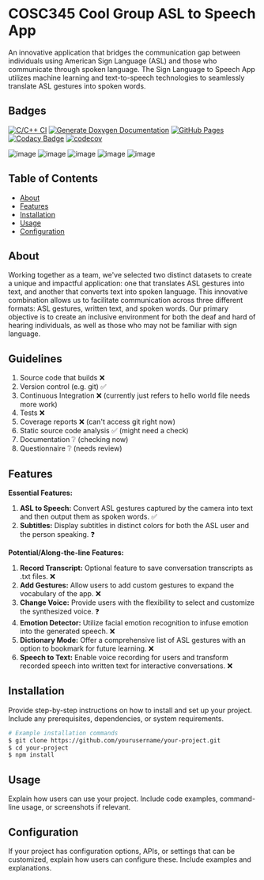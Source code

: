 # COSC345 Cool Group ASL to Speech App

An innovative application that bridges the communication gap between individuals using American Sign Language (ASL) and those who communicate through spoken language. The Sign Language to Speech App utilizes machine learning and text-to-speech technologies to seamlessly translate ASL gestures into spoken words.

## Badges
[![C/C++ CI](https://github.com/pakinui/cosc345/actions/workflows/c-cpp.yml/badge.svg)](https://github.com/pakinui/cosc345/actions/workflows/c-cpp.yml)
[![Generate Doxygen Documentation](https://github.com/pakinui/cosc345/actions/workflows/documentation.yaml/badge.svg)](https://github.com/pakinui/cosc345/actions/workflows/documentation.yaml)
[![GitHub Pages](https://github.com/pakinui/cosc345/actions/workflows/pages/pages-build-deployment/badge.svg)](https://github.com/pakinui/cosc345/actions/workflows/pages/pages-build-deployment)
[![Codacy Badge](https://app.codacy.com/project/badge/Grade/409b0d67499c4c9b8def12c695be78f9)](https://app.codacy.com/gh/pakinui/cosc345/dashboard?utm_source=gh&utm_medium=referral&utm_content=&utm_campaign=Badge_grade) 
[![codecov](https://codecov.io/gh/pakinui/cosc345/graph/badge.svg?token=GUFNGUO6M4)](https://codecov.io/gh/pakinui/cosc345)

![image](https://img.shields.io/badge/Windows-0078D6?style=for-the-badge&logo=windows&logoColor=white)
![image](https://img.shields.io/badge/C%2B%2B-00599C?style=for-the-badge&logo=c%2B%2B&logoColor=white)
![image](https://img.shields.io/badge/VSCode-0078D4?style=for-the-badge&logo=visual%20studio%20code&logoColor=white)
![image](https://img.shields.io/badge/Codecov-F01F7A?style=for-the-badge&logo=Codecov&logoColor=white)
![image](https://img.shields.io/badge/Python-FFD43B?style=for-the-badge&logo=python&logoColor=blue)


## Table of Contents

- [About](#about)
- [Features](#features)
- [Installation](#installation)
- [Usage](#usage)
- [Configuration](#configuration)

## About

Working together as a team, we've selected two distinct datasets to create a unique and impactful application: one that translates ASL gestures into text, and another that converts text into spoken language. This innovative combination allows us to facilitate communication across three different formats: ASL gestures, written text, and spoken words. Our primary objective is to create an inclusive environment for both the deaf and hard of hearing individuals, as well as those who may not be familiar with sign language.

## Guidelines
1. Source code that builds :x:
2. Version control (e.g. git) ✅
3. Continuous Integration :x: (currently just refers to hello world file needs more work)
4. Tests :x:
5. Coverage reports :x: (can't access git right now)
6. Static source code analysis ✅ (might need a check)
7. Documentation ❔ (checking now)
8. Questionnaire ❔ (needs review)
 
## Features

**Essential Features:**

1. **ASL to Speech:** Convert ASL gestures captured by the camera into text and then output them as spoken words. :white_check_mark:
3. **Subtitles:** Display subtitles in distinct colors for both the ASL user and the person speaking. :question:

**Potential/Along-the-line Features:**

1. **Record Transcript:** Optional feature to save conversation transcripts as .txt files. :x:
2. **Add Gestures:** Allow users to add custom gestures to expand the vocabulary of the app. :x:
3. **Change Voice:** Provide users with the flexibility to select and customize the synthesized voice. :question:
4. **Emotion Detector:** Utilize facial emotion recognition to infuse emotion into the generated speech. :x:
5. **Dictionary Mode:** Offer a comprehensive list of ASL gestures with an option to bookmark for future learning. :x:
6. **Speech to Text:** Enable voice recording for users and transform recorded speech into written text for interactive conversations. :x:

## Installation

Provide step-by-step instructions on how to install and set up your project. Include any prerequisites, dependencies, or system requirements.

```bash
# Example installation commands
$ git clone https://github.com/yourusername/your-project.git
$ cd your-project
$ npm install
```

## Usage

Explain how users can use your project. Include code examples, command-line usage, or screenshots if relevant.

## Configuration

If your project has configuration options, APIs, or settings that can be customized, explain how users can configure these. Include examples and explanations.
